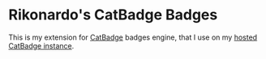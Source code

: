 # Rikonardo's CatBadge Badges

This is my extension for [CatBadge](https://github.com/Rikonardo/CatBadge) badges engine, that I use on my [hosted CatBadge instance](https://cat.rikonardo.com).
